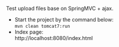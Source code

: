 Test upload files base on SpringMVC + ajax.   
- Start the project by the command below:   
  `mvn clean tomcat7:run`
- Index page:  
  http://localhost:8080/index.html